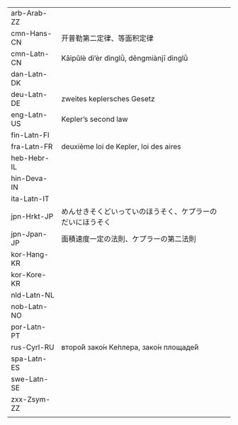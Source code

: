 | | | |
|-|-|-|
| arb-Arab-ZZ |  |  |
| cmn-Hans-CN | 开普勒第二定律、等面积定律 |  |
| cmn-Latn-CN | Kāipǔlè dì’èr dìnglǜ, děngmiànjī dìnglǜ |  |
| dan-Latn-DK |  |  |
| deu-Latn-DE | zweites keplersches Gesetz |  |
| eng-Latn-US | Kepler’s second law |  |
| fin-Latn-FI |  |  |
| fra-Latn-FR | deuxième loi de Kepler, loi des aires |  |
| heb-Hebr-IL |  |  |
| hin-Deva-IN |  |  |
| ita-Latn-IT |  |  |
| jpn-Hrkt-JP | めんせきそくどいっていのほうそく、ケプラーのだいにほうそく |  |
| jpn-Jpan-JP | 面積速度一定の法則、ケプラーの第二法則 |  |
| kor-Hang-KR |  |  |
| kor-Kore-KR |  |  |
| nld-Latn-NL |  |  |
| nob-Latn-NO |  |  |
| por-Latn-PT |  |  |
| rus-Cyrl-RU | второ́й зако́н Ке́плера, зако́н площаде́й |  |
| spa-Latn-ES |  |  |
| swe-Latn-SE |  |  |
| zxx-Zsym-ZZ |  |  |
|  |  |  |